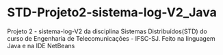 # STD-Projeto2-sistema-log-V2_Java
Projeto 2 - sistema-log-V2 da disciplina Sistemas Distribuídos(STD) do curso de Engenharia de Telecomunicações - IFSC-SJ. Feito na linguagem Java e na IDE NetBeans
